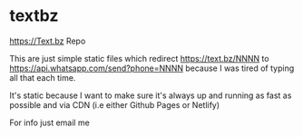 # textbz
https://Text.bz Repo

This are just simple static files which redirect https://text.bz/NNNN to https://api.whatsapp.com/send?phone=NNNN because I was tired of typing all that each time.

It's static because I want to make sure it's always up and running as fast as possible and via CDN (i.e either Github Pages or Netlify)

For info just email me
